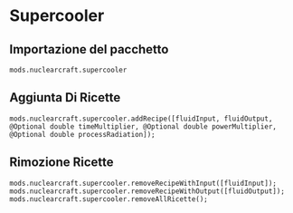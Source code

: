 # Supercooler

## Importazione del pacchetto
`mods.nuclearcraft.supercooler`

## Aggiunta Di Ricette
```zenscript
mods.nuclearcraft.supercooler.addRecipe([fluidInput, fluidOutput, @Optional double timeMultiplier, @Optional double powerMultiplier, @Optional double processRadiation]);
```

## Rimozione Ricette
```zenscript
mods.nuclearcraft.supercooler.removeRecipeWithInput([fluidInput]);
mods.nuclearcraft.supercooler.removeRecipeWithOutput([fluidOutput]);
mods.nuclearcraft.supercooler.removeAllRicette();
```